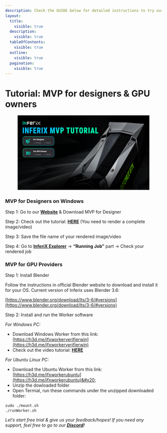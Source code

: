 ```yaml
---
description: Check the GUIDE below for detailed instructions to try our MVP yourself 👇
layout:
  title:
    visible: true
  description:
    visible: true
  tableOfContents:
    visible: true
  outline:
    visible: true
  pagination:
    visible: true
---
```


# Tutorial: MVP for designers & GPU owners

<figure><img src="../.gitbook/assets/guide (2).png" alt=""><figcaption></figcaption></figure>

### **MVP for Designers on Windows** <a href="#id-03d9" id="id-03d9"></a>

Step 1: Go to our [**Website**](https://inferix.io/) & Download MVP for Designer

Step 2: Check out the tutorial: [**HERE**](https://drive.google.com/drive/folders/1PPN99ARRUK2sWeMqcwNJ2i0xbsv2HEJk) (You need to render a complete image/video)

Step 3: Save the file name of your rendered image/video

Step 4: Go to [**InferiX Explorer**](https://dash.inferix.io/workers) -> **“Running Job”** part -> Check your rendered job

### **MVP for GPU Providers** <a href="#id-9fbc" id="id-9fbc"></a>

Step 1: Install Blender

Follow the instructions in official Blender website to download and install it for your OS. Current version of Inferix uses Blender 3.6:

[https://www.blender.org/download/lts/3-6/#versions](https://www.blender.org/download/lts/3-6/#versions)

Step 2: Install and run the Worker software

_For Windows PC:_&#x20;

* Download Windows Worker from this link: [https://h3d.me/ifxworkerverifierwin](https://h3d.me/ifxworkerverifierwin)
* Check out the video tutorial: [**HERE**](https://www.youtube.com/watch?v=ZPH9tKSPcsE)

_For Ubuntu Linux PC:_&#x20;

* Download the Ubuntu Worker from this link: [https://h3d.me/ifxworkerubuntu](https://h3d.me/ifxworkerubuntu)&#x20;
* Unzip the dowloaded folder
* Open Termial, run these commands under the unzipped downloaded folder:

```
sudo ./mount.sh
./runWorker.sh
```



_Let’s start free trial & give us your feedback/hopes! If you need any support, feel free to go to our_ [_**Discord**_](https://discord.com/invite/k7rVUYt6Td)_**!**_
